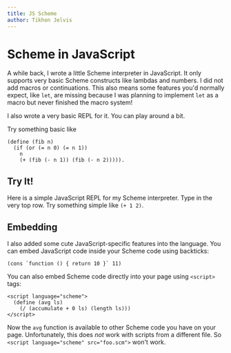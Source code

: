 ```yaml
---
title: JS Scheme
author: Tikhon Jelvis
---
```


<div class="content">

# Scheme in JavaScript

A while back, I wrote a little Scheme interpreter in JavaScript. It only supports very basic Scheme constructs like lambdas and numbers. I did not add macros or continuations. This also means some features you'd normally expect, like `let`, are missing because I was planning to implement `let` as a macro but never finished the macro system!

I also wrote a very basic REPL for it. You can play around a bit.

Try something basic like

    (define (fib n)
      (if (or (= n 0) (= n 1))
        n
        (+ (fib (- n 1)) (fib (- n 2))))).

</div>

<div class="content">

## Try It!

Here is a simple JavaScript REPL for my Scheme interpreter. Type in the very top row. Try something simple like `(+ 1 2)`.

<div class="schemePrompt code" id="schemePrompt">
</div>
</div>

<div class="content">

## Embedding

I also added some cute JavaScript-specific features into the language. You can embed JavaScript code inside your Scheme code using backticks:

    (cons `function () { return 10 }` 11)
    
You can also embed Scheme code directly into your page using `<script>` tags:

    <script language="scheme">
      (define (avg ls)
        (/ (accumulate + 0 ls) (length ls)))
    </script>
    
Now the `avg` function is available to other Scheme code you have on your page. Unfortunately, this does *not* work with scripts from a different file. So `<script language="scheme" src="foo.scm">` won't work.

</div>
